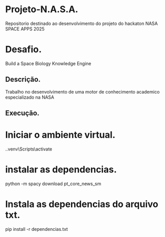 # Projeto-N.A.S.A.
Repositorio destinado ao desenvolvimento do projeto do hackaton NASA SPACE APPS 2025
# Desafio.
Build a Space Biology Knowledge Engine
## Descrição.
Trabalho no desenvolvimento de uma motor de conhecimento academico especializado na NASA


## Execução.

# Iniciar o ambiente virtual.
.\.venv\Scripts\activate

# instalar as dependencias.
python -m spacy download pt_core_news_sm

# Instala as dependencias do arquivo txt.
pip install -r dependencias.txt
